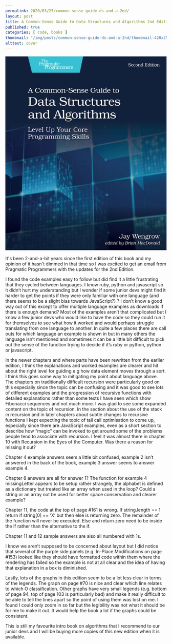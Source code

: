```yaml
---
permalink: 2020/03/25/common-sense-guide-ds-and-a-2nd/
layout: post
title: A Common-Sense Guide to Data Structures and Algorithms 2nd Edition
published: true
categories: [ code, books ]
thumbnail: "/img/posts/common-sense-guide-ds-and-a-2nd/thumbnail-420x255.webp"
alttext: cover
---
```


![cover](/img/posts/common-sense-guide-ds-and-a-2nd/cover.webp)

It's been 2-and-a-bit years since the first edition of this book and my opinion of it hasn't dimmed in that time so I was excited to get an email from Pragmatic Programmers with the updates for the 2nd Edition. 

I found the code examples easy to follow but did find it a little frustrating that they cycled between languages. I know ruby, python and javascript so it didn’t hurt my understanding but I wonder if some junior devs might find it harder to get the points if they were only familiar with one language (and there seems to be a slight bias towards JavaScript?) ? I don’t know a good way out of this except to offer multiple language examples as downloads if there is enough demand? Most of the examples aren’t that complicated but I know a few junior devs who would like to have the code so they could run it for themselves to see what how it worked and would perhaps struggle translating from one language to another. In quite a few places there are call outs for which language an example is shown in but in many others the language isn’t mentioned and sometimes it can be a little bit difficult to pick out the sense of the function trying to decide if it’s ruby or python, python or javascript.

In the newer chapters and where parts have been rewritten from the earlier edition, I think the explanations and worked examples are clearer and hit about the right level for guiding e.g how data element moves through a sort. I think this goes some way to mitigating my point about language above. The chapters on traditionally difficult recursion were particularly good on this especially since the topic can be confusing and it was good to see lots of different examples and the progression of recursive functions with detailed explanations rather than some texts I have seen which show Fibonacci sequences and not much more. I was glad to see some expanded content on the topic of recursion. In the section about the use of the stack in recursion and in later chapters about subtle changes to recursive functions I kept expecting the topic of tail call optimisation to come up, especially since there are JavaScript examples, even as a short section to describe how “magic” can be invoked to get around some of the problems people tend to associate with recursion. I feel it was almost there in chapter 10 with Recursion in the Eyes of the Computer. Was there a reason for missing it out? 

Chapter 4 example answers seem a little bit confused, example 2 isn’t answered in the back of the book, example 3 answer seems to answer example 4.

Chapter 8 answers are all for answer 1? The function for example 4 missingLetter appears to be setup rather strangely, the alphabet is defined as a dictionary but treated like an array when used in the loop? Could a string or an array not be used for better space conservation and clearer example? 

Chapter 11, the code at the top of page #161 is wrong. If string.length == 1 return if string[0] == ‘X’ but then else is returning zero. The remainder of the function will never be executed. Else and return zero need to be inside the if rather than the alternative to the if.

Chapter 11 and 12 sample answers are also all numbered with 1s.

I know we aren’t supposed to be concerned about layout but I did notice that several of the purple side panels (e.g. In-Place Modifications on page #153) looked like they should have formatted code within them where the rendering has failed so the example is not at all clear and the idea of having that explanation in a box is diminished.

Lastly, lots of the graphs in this edition seem to be a lot less clear in terms of the legends. The graph on page #70 is nice and clear which line relates to which O classification. Other graphs have very small legends (e.g. bottom of page 94, top of page 103 is particularly bad) and make it really difficult to be able to tell the lines apart so the point of using them was lost on me. I found I could only zoom in so far but the legibility was not what it should be for me to make it out. It would help the book a lot if the graphs could be consistent.

This is still my favourite intro book on algorithms that I recommend to our junior devs and I will be buying more copies of this new edition when it is available. 